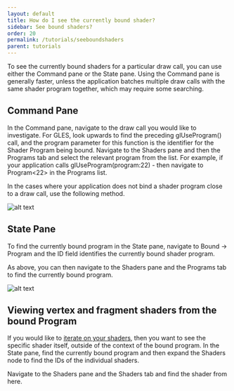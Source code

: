 ```yaml
---
layout: default
title: How do I see the currently bound shader?
sidebar: See bound shaders?
order: 20
permalink: /tutorials/seeboundshaders
parent: tutorials
---
```


To see the currently bound shaders for a particular draw call, you can use either the Command pane or the State pane. Using the Command pane is generally faster, unless the application batches multiple draw calls with the same shader program together, which may require some searching.

## Command Pane

In the Command pane, navigate to the draw call you would like to investigate. For GLES, look upwards to find the preceding glUseProgram() call, and the program parameter for this function is the identifier for the Shader Program being bound. Navigate to the Shaders pane and then the Programs tab and select the relevant program from the list. For example, if your application calls glUseProgram(program:22) - then navigate to Program<22> in the Programs list.

In the cases where your application does not bind a shader program close to a draw call, use the following method.

![alt text](../images/commands_find_program.png "Finding a bound program through the Command Pane")

## State Pane

To find the currently bound program in the State pane, navigate to Bound -> Program and the ID field identifies the currently bound shader program.

As above, you can then navigate to the Shaders pane and the Programs tab to find the currently bound program.

![alt text](../images/get_shader_id.png "Finding the bound program through the State Pane")

## Viewing vertex and fragment shaders from the bound Program

If you would like to [iterate on your shaders](../tut-shaderiterating.md), then you want to see the specific shader itself, outside of the context of the bound program. In the State pane, find the currently bound program and then expand the Shaders node to find the IDs of the individual shaders.

Navigate to the Shaders pane and the Shaders tab and find the shader from here.
